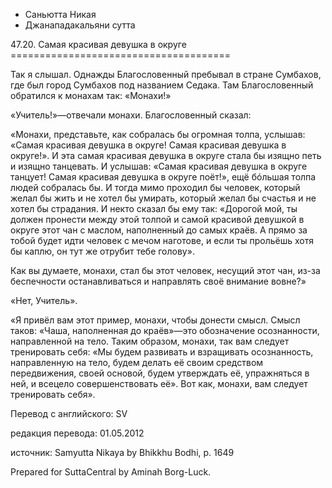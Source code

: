 









* Саньютта Никая
* Джанападакальяни сутта


47\.20\. Самая красивая девушка в округе
\=\=\=\=\=\=\=\=\=\=\=\=\=\=\=\=\=\=\=\=\=\=\=\=\=\=\=\=\=\=\=\=\=\=\=\=\=\=



Так я слышал\. Однажды Благословенный пребывал в стране Сумбахов, где был город Сумбахов под названием Седака\. Там Благословенный обратился к монахам так: «Монахи\!»


«Учитель\!»—отвечали монахи\. Благословенный сказал:


«Монахи, представьте, как собралась бы огромная толпа, услышав: «Самая красивая девушка в округе\! Самая красивая девушка в округе\!»\. И эта самая красивая девушка в округе стала бы изящно петь и изящно танцевать\. И услышав: «Самая красивая девушка в округе танцует\! Самая красивая девушка в округе поёт\!», ещё бóльшая толпа людей собралась бы\. И тогда мимо проходил бы человек, который желал бы жить и не хотел бы умирать, который желал бы счастья и не хотел бы страдания\. И некто сказал бы ему так: «Дорогой мой, ты должен пронести между этой толпой и самой красивой девушкой в округе этот чан с маслом, наполненный до самых краёв\. А прямо за тобой будет идти человек с мечом наготове, и если ты прольёшь хотя бы каплю, он тут же отрубит тебе голову»\.


Как вы думаете, монахи, стал бы этот человек, несущий этот чан, из\-за беспечности останавливаться и направлять своё внимание вовне?»


«Нет, Учитель»\.


«Я привёл вам этот пример, монахи, чтобы донести смысл\. Смысл таков: «Чаша, наполненная до краёв»—это обозначение осознанности, направленной на тело\. Таким образом, монахи, так вам следует тренировать себя: «Мы будем развивать и взращивать осознанность, направленную на тело, будем делать её своим средством передвижения, своей основой, будем утверждать её, упражняться в ней, и всецело совершенствовать её»\. Вот как, монахи, вам следует тренировать себя»\.



Перевод с английского: SV


редакция перевода: 01\.05\.2012


источник: Samyutta Nikaya by Bhikkhu Bodhi, p\. 1649


Prepared for SuttaCentral by Aminah Borg\-Luck\.






